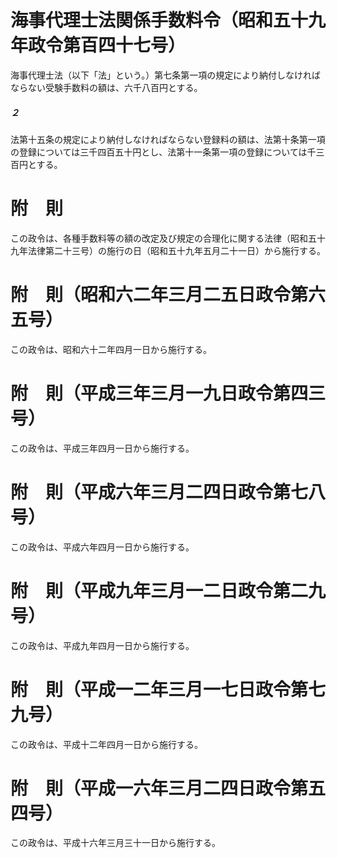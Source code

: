 # 海事代理士法関係手数料令（昭和五十九年政令第百四十七号）
海事代理士法（以下「法」という。）第七条第一項の規定により納付しなければならない受験手数料の額は、六千八百円とする。
##### ２
法第十五条の規定により納付しなければならない登録料の額は、法第十条第一項の登録については三千四百五十円とし、法第十一条第一項の登録については千三百円とする。
# 附　則
この政令は、各種手数料等の額の改定及び規定の合理化に関する法律（昭和五十九年法律第二十三号）の施行の日（昭和五十九年五月二十一日）から施行する。
# 附　則（昭和六二年三月二五日政令第六五号）
この政令は、昭和六十二年四月一日から施行する。
# 附　則（平成三年三月一九日政令第四三号）
この政令は、平成三年四月一日から施行する。
# 附　則（平成六年三月二四日政令第七八号）
この政令は、平成六年四月一日から施行する。
# 附　則（平成九年三月一二日政令第二九号）
この政令は、平成九年四月一日から施行する。
# 附　則（平成一二年三月一七日政令第七九号）
この政令は、平成十二年四月一日から施行する。
# 附　則（平成一六年三月二四日政令第五四号）
この政令は、平成十六年三月三十一日から施行する。
